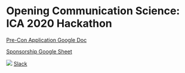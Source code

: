 # Opening Communication Science: ICA 2020 Hackathon

[Pre-Con Application Google Doc](https://docs.google.com/document/d/1pGKUX3npxay8v5AJ_wnvzU03N8Z4ORDv8s9SD4IXPz8/edit?usp=sharing)

[Sponsorship Google Sheet](https://docs.google.com/spreadsheets/d/1wKHNsO8NvzobQZQxOHVNgcd0cfUlzzr3NlxKGT2bqyI/edit?usp=sharing)

[![](https://www.google.com/s2/favicons?domain=slack.com)](https://join.slack.com/t/commhack2020/shared_invite/enQtNzQyMzA3OTI5MjU0LTdkY2ZiOGZiNGZiYTg1YjcyYTAwYTU1OTlhNjY5N2RjZWU1NGY3YzIzMzMxNjM4NTk3YTk5Y2JhODUzMDliNmM) [Slack](https://join.slack.com/t/commhack2020/shared_invite/enQtNzQyMzA3OTI5MjU0LTdkY2ZiOGZiNGZiYTg1YjcyYTAwYTU1OTlhNjY5N2RjZWU1NGY3YzIzMzMxNjM4NTk3YTk5Y2JhODUzMDliNmM)
